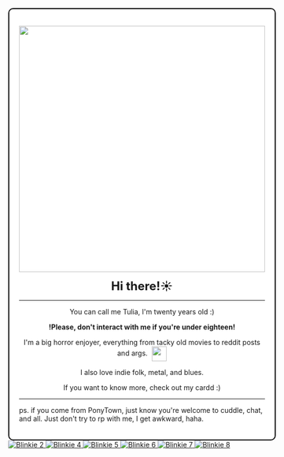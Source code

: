 <div style="border: 2px solid #000000; padding: 20px; border-radius: 10px; width: fit-content; margin: 0 auto; background-color: #ffffff;">
  <p align="center">
    <img src="https://i.imgur.com/oCi9uJa.gif" width="500"><br>
  </p>

  <p align="center"><strong style="font-size: 24px;">Hi there!☀️</strong></p>

  <hr>

  <div align="center">
    <p>You can call me Tulia, I'm twenty years old :)</p>
    <p><strong>!Please, don't interact with me if you're under eighteen!</strong></p>
    <p>
      I'm a big horror enjoyer, everything from tacky old movies to reddit posts and args.
      <span style="display: inline-block; vertical-align: middle; margin-left: 5px;">
        <img src="https://i.imgur.com/OQ2MFXI.gif" width="30">
      </span>
    </p>
    <p>I also love indie folk, metal, and blues.</p>
    <p>If you want to know more, check out my cardd :)</p>
  </div>

  <hr>  

  <p>ps. if you come from PonyTown, just know you're welcome to cuddle, chat, and all. Just don't try to rp with me, I get awkward, haha.</p>
</div>

<div class="blinkies-container">
  <a href="https://blinkies.cafe" target="_blank" class="blinkie">
    <img src="https://blinkies.cafe/b/blinkiesCafe-CW.gif" alt="Blinkie 2">
  </a>
  <a href="https://blinkies.cafe" target="_blank" class="blinkie">
    <img src="https://blinkies.cafe/b/display/0231-treeforest.gif" alt="Blinkie 4">
  </a>
  <a href="https://blinkies.cafe" target="_blank" class="blinkie">
    <img src="https://i.imgur.com/yrJOrNo.gif" alt="Blinkie 5">
  </a>
  <a href="https://blinkies.cafe" target="_blank" class="blinkie">
    <img src="https://i.imgur.com/jiujEpM.gif" alt="Blinkie 6">
  </a>
  <a href="https://blinkies.cafe" target="_blank" class="blinkie">
    <img src="https://i.imgur.com/eAigpDv.gif" alt="Blinkie 7">
  </a>
  <a href="https://blinkies.cafe" target="_blank" class="blinkie">
    <img src="https://i.imgur.com/haxK88b.gif" alt="Blinkie 8">
  </a>
</div>











